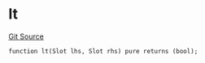 # lt
[Git Source](https://github.com/lidofinance/community-staking-module/blob/a195b01bbb6171373c6b27ef341ec075aa98a44e/src/lib/Types.sol)


```solidity
function lt(Slot lhs, Slot rhs) pure returns (bool);
```

